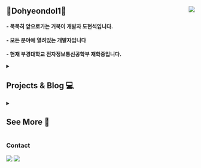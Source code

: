 ## 🐢Dohyeondol1🐢 <a href="https://hits.seeyoufarm.com"><img align="right" src="https://hits.seeyoufarm.com/api/count/incr/badge.svg?url=https%3A%2F%2Fgithub.com%2Fdohyeondol1&count_bg=%23313131&title_bg=%23313131&icon=github.svg&icon_color=%23FFFFFF&title=Github&edge_flat=false"/></a>
**- 묵묵히 앞으로가는 거북이 개발자 도현석입니다.** <br><br>
**- 모든 분야에 열려있는 개발자입니다** <br><br>
**- 현재 부경대학교 전자정보통신공학부 재학중입니다.**
<br>
</div>

<div>

<div align="left">       
<details>
<summary><h2>Projects & Blog 💻</h2></summary>
<div markdown="1">   
</div>
  
## Project
### WEB
[miniwapp](https://github.com/pknu-wap/2024_1_web3) : 동아리 내 마이크로블로그 서비스 "ㅁi니왑ㅍi" <sub>(2024. 03. 15 ~ 06. 07)</sub>   

### GAME
[OverClean](https://github.com/pknu-wap/OverClean) : 집주인 몰래 집을 청소하라! "OverClean" <sub>(2024. 09. 13 ~ )</sub>

<br>

## Blog
개발 중 배웠거나 느낀것을 기록하는 블로그
<a href="https://velog.io/@dohyeondol1/posts"><img src="https://img.shields.io/badge/dohyeondol1.log-20C997?style=social&logo=Velog&logoColor=20C997"/></a>
<br><br>
</details>

<div align="left">       
<details>
<summary><h2>See More 🐢</h2></summary>
<div markdown="1">       
</div>

### 🏫Education🏫
* 부경대학교 전자정보통신공학부<sub>(2024.03 ~ )</sub>


<br>

### 🧑‍💻Language🧑‍💻
<div>
  <img src="https://img.shields.io/badge/JavaScript-F7DF1E?style=flat-square&logo=JavaScript&logoColor=white"/>
  <img src="https://img.shields.io/badge/Python-3776AB?style=flat-square&logo=Python&logoColor=white"/>
  <img src="https://img.shields.io/badge/C-A8B9CC?style=flat-square&logo=C&logoColor=white"/>
</div>
<br>
  
### 📝Studying📝  
<div>
  <img src="https://img.shields.io/badge/React-61DAFB?style=flat-square&logo=React&logoColor=white"/>
  <img src="https://img.shields.io/badge/Next.js-000000?style=flat-square&logo=Next.js&logoColor=white"/>
  <img src="https://img.shields.io/badge/Unity-000000?style=flat-square&logo=Unity&logoColor=white"/>
</div>
<br>

### 🤔Interesting🤔
<div>
  <img src="https://img.shields.io/badge/Vue.js-4FC08D?style=flat-square&logo=Vue.js&logoColor=white"/>
  <img src="https://img.shields.io/badge/ReactNative-61DAFB?style=flat-square&logo=React&logoColor=white"/>
  <img src="https://img.shields.io/badge/Flutter-02569B?style=flat-square&logo=Flutter&logoColor=white"/>
  <img src="https://img.shields.io/badge/Kotlin-7F52FF?style=flat-square&logo=Kotlin&logoColor=white"/>
</div>  
<br>

### 🤜Collaboration Tool🤛  
<div>
  <img src="https://img.shields.io/badge/Git-F05032?style=flat-square&logo=Git&logoColor=white"/> 
  <img src="https://img.shields.io/badge/Figma-F24E1E?style=flat-square&logo=Figma&logoColor=white"/> 
  <img src="https://img.shields.io/badge/Notion-000000?style=flat-square&logo=Notion&logoColor=white"/> 
</div>
<br>

[![Solved.ac Profile](http://mazassumnida.wtf/api/v2/generate_badge?boj=dohyeondol)](https://solved.ac/dohyeondol/)
<div align="left">
  <img src="https://github-readme-stats.vercel.app/api?username=dohyeondol1&show_icons=true">
  <img src="https://github-readme-stats.vercel.app/api/top-langs/?username=dohyeondol1&layout=compact"> 
</div>

<br>

</details>

### Contact
<img src="https://img.shields.io/badge/dohyeondol@gmail.com-EA4335?style=flat-square&logo=gmail&logoColor=white"/></a>
<a href="https://www.instagram.com/doooohyeonseok/"><img src="https://img.shields.io/badge/dooohyeonseok-E4405F?style=flat-square&logo=instagram&logoColor=white"/></a>
